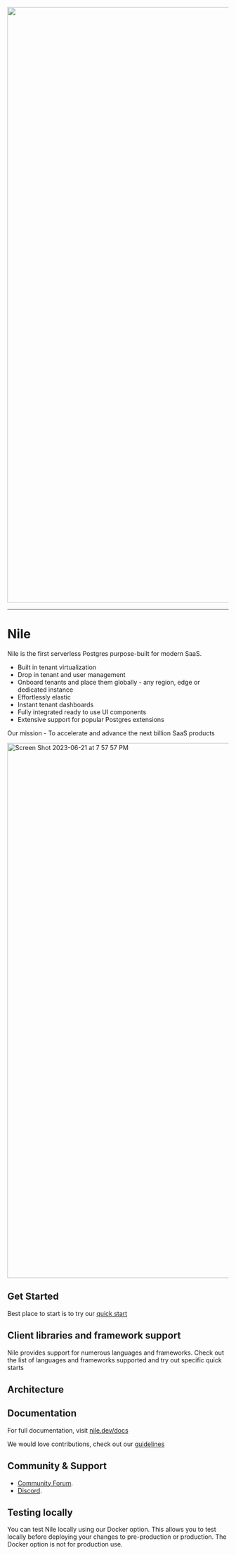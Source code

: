 <p align="center">
<img width="1356" alt="Screen Shot 2023-06-21 at 7 35 32 PM" src="https://github.com/niledatabase/niledatabase/assets/2977624/04894eab-aa06-4267-ac19-742664be34f4">
</p>

---

# Nile

Nile is the first serverless Postgres purpose-built for modern SaaS.

- Built in tenant virtualization
- Drop in tenant and user management
- Onboard tenants and place them globally - any region, edge or dedicated instance
- Effortlessly elastic
- Instant tenant dashboards
- Fully integrated ready to use UI components
- Extensive support for popular Postgres extensions

Our mission - To accelerate and advance the next billion SaaS products

<img width="1218" alt="Screen Shot 2023-06-21 at 7 57 57 PM" src="https://github.com/TheNileDev/niledatabase/assets/2977624/f24c5ce5-8144-4cbb-9de6-9454b5afdb31">

## Get Started

Best place to start is to try our [quick start](https://nile.dev.docs/quickstart)

## Client libraries and framework support

Nile provides support for numerous languages and frameworks. Check out the list of languages and frameworks supported and try out
specific quick starts

## Architecture

## Documentation

For full documentation, visit [nile.dev/docs](https://nile.dev/docs)

We would love contributions, check out our [guidelines](./DEVELOPERS.md)

## Community & Support

- [Community Forum](https://github.com/orgs/niledatabase/discussions).
- [Discord](https://discord.gg/s7hcR9Hxj3).

## Testing locally

You can test Nile locally using our Docker option. This allows you to test locally before deploying your changes to
pre-production or production. The Docker option is not for production use.
